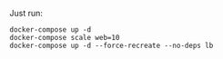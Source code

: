 Just run:

```
docker-compose up -d
docker-compose scale web=10
docker-compose up -d --force-recreate --no-deps lb
```
